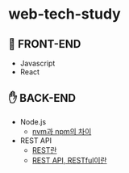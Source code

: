 # web-tech-study

## 🤚 FRONT-END
- Javascript
- React

## ✋ BACK-END  
- Node.js
  - [nvm과 npm의 차이](./docs/backend/node/nvm-npm.md)
- REST API
  - [REST란](./docs/backend/restapi/rest.md)
  - [REST API, RESTful이란](./docs/backend/restapi/RESTAPI-RESTful이란.md)